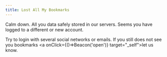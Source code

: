 ```yaml
---
title: Lost All My Bookmarks
---
```

Calm down. All you data safely stored in our servers. Seems you have logged to a different or new account.

Try to login with several social networks or emails.
If you still does not see you bookmarks <a onClick={()=>Beacon('open')} target="_self">let us know</a>.